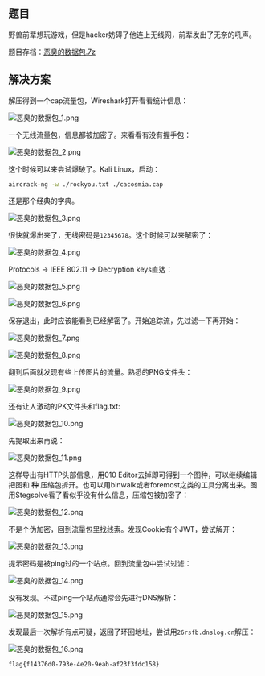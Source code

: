 ## 题目
野兽前辈想玩游戏，但是hacker妨碍了他连上无线网，前辈发出了无奈的吼声。

题目存档：[恶臭的数据包.7z](./problems/恶臭的数据包.7z)

## 解决方案
解压得到一个cap流量包，Wireshark打开看看统计信息：

![恶臭的数据包_1.png](./img/恶臭的数据包_1.png)

一个无线流量包，信息都被加密了。来看看有没有握手包：

![恶臭的数据包_2.png](./img/恶臭的数据包_2.png)

这个时候可以来尝试爆破了。Kali Linux，启动：

``` bash
aircrack-ng -w ./rockyou.txt ./cacosmia.cap
```

还是那个经典的字典。

![恶臭的数据包_3.png](./img/恶臭的数据包_3.png)

很快就爆出来了，无线密码是`12345678`。这个时候可以来解密了：

![恶臭的数据包_4.png](./img/恶臭的数据包_4.png)

Protocols -> IEEE 802.11 -> Decryption keys直达：

![恶臭的数据包_5.png](./img/恶臭的数据包_5.png)

![恶臭的数据包_6.png](./img/恶臭的数据包_6.png)

保存退出，此时应该能看到已经解密了。开始追踪流，先过滤一下再开始：

![恶臭的数据包_7.png](./img/恶臭的数据包_7.png)

![恶臭的数据包_8.png](./img/恶臭的数据包_8.png)

翻到后面就发现有些上传图片的流量。熟悉的PNG文件头：

![恶臭的数据包_9.png](./img/恶臭的数据包_9.png)

还有让人激动的PK文件头和flag.txt:

![恶臭的数据包_10.png](./img/恶臭的数据包_10.png)

先提取出来再说：

![恶臭的数据包_11.png](./img/恶臭的数据包_11.png)

这样导出有HTTP头部信息，用010 Editor去掉即可得到一个图种，可以继续编辑把图和 ~~种~~ 压缩包拆开。也可以用binwalk或者foremost之类的工具分离出来。图用Stegsolve看了看似乎没有什么信息，压缩包被加密了：

![恶臭的数据包_12.png](./img/恶臭的数据包_12.png)

不是个伪加密，回到流量包里找线索。发现Cookie有个JWT，尝试解开：

![恶臭的数据包_13.png](./img/恶臭的数据包_13.png)

提示密码是被ping过的一个站点。回到流量包中尝试过滤：

![恶臭的数据包_14.png](./img/恶臭的数据包_14.png)

没有发现。不过ping一个站点通常会先进行DNS解析：

![恶臭的数据包_15.png](./img/恶臭的数据包_15.png)

发现最后一次解析有点可疑，返回了环回地址，尝试用`26rsfb.dnslog.cn`解压：

![恶臭的数据包_16.png](./img/恶臭的数据包_16.png)

    flag{f14376d0-793e-4e20-9eab-af23f3fdc158}
